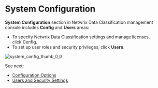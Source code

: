 # System Configuration

**System Configuration** section in Netwrix Data Classification management console includes
**Config** and **Users** areas:

- To specify Netwrix Data Classification settings and manage licenses, click Config.
- To set up user roles and security privileges, click **Users**.

![system_config_thumb_0_0](/img/product_docs/dataclassification/ndc/configuration/system_config_thumb_0_0.webp)

See next:

- [Configuration Options](/docs/dataclassification/5.7/ndc/configuration/configuration.md)
- [Users and Security Settings](/docs/dataclassification/5.7/ndc/security/users.md)
